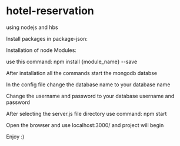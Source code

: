 # hotel-reservation

using nodejs and hbs

Install packages in package-json:

Installation of node Modules:

use this command: npm install {module_name} --save

After installation all the commands start the mongodb databse

In the config file change the database name to your database name

Change the username and password to your database username and password

After selecting the server.js file directory use command: npm start 

Open the browser and use localhost:3000/ and project will begin

Enjoy :)
